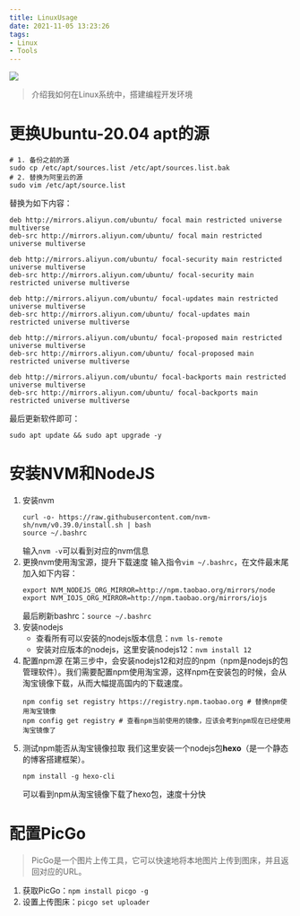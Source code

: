 ```yaml
---
title: LinuxUsage
date: 2021-11-05 13:23:26
tags:
- Linux
- Tools
---
```


![](https://i.loli.net/2021/11/05/jH8LPZJcR5eBntI.png)
> 介绍我如何在Linux系统中，搭建编程开发环境

<!--more-->

# 更换Ubuntu-20.04 apt的源
```
# 1. 备份之前的源
sudo cp /etc/apt/sources.list /etc/apt/sources.list.bak
# 2. 替换为阿里云的源
sudo vim /etc/apt/source.list
```
替换为如下内容：
```
deb http://mirrors.aliyun.com/ubuntu/ focal main restricted universe multiverse
deb-src http://mirrors.aliyun.com/ubuntu/ focal main restricted universe multiverse

deb http://mirrors.aliyun.com/ubuntu/ focal-security main restricted universe multiverse
deb-src http://mirrors.aliyun.com/ubuntu/ focal-security main restricted universe multiverse

deb http://mirrors.aliyun.com/ubuntu/ focal-updates main restricted universe multiverse
deb-src http://mirrors.aliyun.com/ubuntu/ focal-updates main restricted universe multiverse

deb http://mirrors.aliyun.com/ubuntu/ focal-proposed main restricted universe multiverse
deb-src http://mirrors.aliyun.com/ubuntu/ focal-proposed main restricted universe multiverse

deb http://mirrors.aliyun.com/ubuntu/ focal-backports main restricted universe multiverse
deb-src http://mirrors.aliyun.com/ubuntu/ focal-backports main restricted universe multiverse
```

最后更新软件即可：
```
sudo apt update && sudo apt upgrade -y
```

# 安装NVM和NodeJS
1. 安装nvm
   ```
   curl -o- https://raw.githubusercontent.com/nvm-sh/nvm/v0.39.0/install.sh | bash
   source ~/.bashrc
   ```
   输入`nvm -v`可以看到对应的nvm信息
2. 更换nvm使用淘宝源，提升下载速度
   输入指令`vim ~/.bashrc`，在文件最末尾加入如下内容：
   ```
   export NVM_NODEJS_ORG_MIRROR=http://npm.taobao.org/mirrors/node
   export NVM_IOJS_ORG_MIRROR=http://npm.taobao.org/mirrors/iojs
   ```
   最后刷新bashrc：`source ~/.bashrc`
3. 安装nodejs
   - 查看所有可以安装的nodejs版本信息：`nvm ls-remote`
   - 安装对应版本的nodejs，这里安装nodejs12：`nvm install 12`
4. 配置npm源
   在第三步中，会安装nodejs12和对应的npm（npm是nodejs的包管理软件）。我们需要配置npm使用淘宝源，这样npm在安装包的时候，会从淘宝镜像下载，从而大幅提高国内的下载速度。
   ```
   npm config set registry https://registry.npm.taobao.org # 替换npm使用淘宝镜像
   npm config get registry # 查看npm当前使用的镜像，应该会考到npm现在已经使用淘宝镜像了
   ```
5. 测试npm能否从淘宝镜像拉取
   我们这里安装一个nodejs包**hexo**（是一个静态的博客搭建框架）。
   ```
   npm install -g hexo-cli
   ```
   可以看到npm从淘宝镜像下载了hexo包，速度十分快

# 配置PicGo
> PicGo是一个图片上传工具，它可以快速地将本地图片上传到图床，并且返回对应的URL。
1. 获取PicGo：`npm install picgo -g`
2. 设置上传图床：`picgo set uploader`